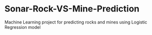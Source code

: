 # Sonar-Rock-VS-Mine-Prediction
Machine Learning project for predicting rocks and mines using Logistic Regression model
